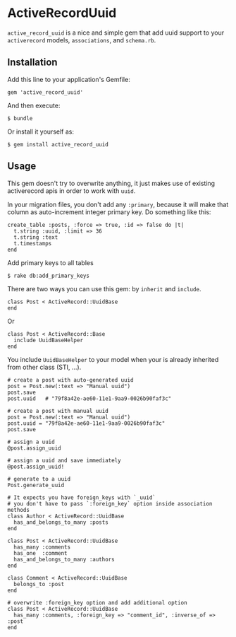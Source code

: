 # ActiveRecordUuid

`active_record_uuid` is a nice and simple gem that add uuid support to your `activerecord` models, `associations`, and `schema.rb`.

## Installation

Add this line to your application's Gemfile:

    gem 'active_record_uuid'

And then execute:

    $ bundle

Or install it yourself as:

    $ gem install active_record_uuid

## Usage

This gem doesn't try to overwrite anything, it just makes use of existing activerecord apis in order to work with `uuid`.

In your migration files, you don't add any `:primary`, because it will make that column as auto-increment integer primary key. Do something like this:

    create_table :posts, :force => true, :id => false do |t|
      t.string :uuid, :limit => 36
      t.string :text
      t.timestamps
    end
    
Add primary keys to all tables

    $ rake db:add_primary_keys

There are two ways you can use this gem: by `inherit` and `include`.

    class Post < ActiveRecord::UuidBase
    end

Or

    class Post < ActiveRecord::Base
      include UuidBaseHelper
    end

You include `UuidBaseHelper` to your model when your is already inherited from other class (STI, ...).

    # create a post with auto-generated uuid
    post = Post.new(:text => "Manual uuid")
    post.save
    post.uuid   # "79f8a42e-ae60-11e1-9aa9-0026b90faf3c"
    
    # create a post with manual uuid
    post = Post.new(:text => "Manual uuid")
    post.uuid = "79f8a42e-ae60-11e1-9aa9-0026b90faf3c"
    post.save
    
    # assign a uuid
    @post.assign_uuid

    # assign a uuid and save immediately
    @post.assign_uuid!

    # generate to a uuid
    Post.generate_uuid

    # It expects you have foreign_keys with `_uuid`
    # you don't have to pass `:foreign_key` option inside association methods
    class Author < ActiveRecord::UuidBase
      has_and_belongs_to_many :posts
    end

    class Post < ActiveRecord::UuidBase
      has_many :comments
      has_one  :comment
      has_and_belongs_to_many :authors
    end

    class Comment < ActiveRecord::UuidBase
      belongs_to :post
    end

    # overwrite :foreign_key option and add additional option
    class Post < ActiveRecord::UuidBase
      has_many :comments, :foreign_key => "comment_id", :inverse_of => :post
    end
